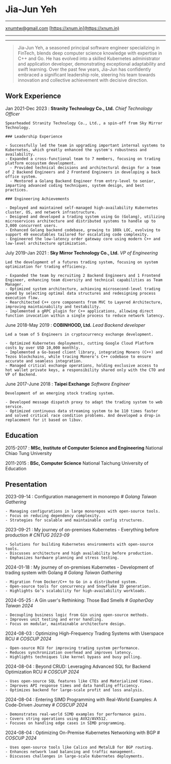 Jia-Jun Yeh
============

-------------------                 ---------------------
xnumtw@gmail.com                                 [https://xnum.in](https://xnum.in)
-------------------                 ---------------------

----

> Jia-Jun Yeh, a seasoned principal software engineer specializing in FinTech, blends deep computer science knowledge with expertise in C++ and Go. He has evolved into a skilled Kubernetes administrator and application developer, demonstrating exceptional adaptability and swift learning. Over the past few years, Jia-Jun has confidently embraced a significant leadership role, steering his team towards innovation and collective achievement with decisive direction.

Work Experience
---------------

Jan 2021-Dec 2023
:  **Stranity Technology Co., Ltd.** _Chief Technology Officer_

    Spearheaded Stranity Technology Co., Ltd., a spin-off from Sky Mirror Technology.

    ### Leadership Experience

    - Successfully led the team in upgrading important internal systems to Kubernetes, which greatly enhanced the system's robustness and availability.
    - Expanded a cross-functional team to 7 members, focusing on trading platform ecosystem development.
      - Provided technical decisions and architectural design for a team of 2 Backend Engineers and 2 Frontend Engineers in developing a back office system.
      - Mentored a Golang Backend Engineer from entry-level to senior, imparting advanced coding techniques, system design, and best practices.

    ### Engineering Achievements

    - Deployed and maintained self-managed high-availability Kubernetes cluster, OS, and network infrastructure.
    - Designed and developed a trading system using Go (Golang), utilizing microservices architecture and distributed systems to handle up to 3,000 concurrent users.
    - Enhanced Golang backend codebase, growing to 108k LOC, evolving to support 49 executables tailored for escalating code complexity.
    - Engineered the low-latency order gateway core using modern C++ and low-level architecture optimization.

July 2019-Jan 2021
:   **Sky Mirror Technology Co., Ltd.** _VP of Engineering_

    Led the development of a futures trading system, focusing on system optimization for trading efficiency.

    - Expanded the team by recruiting 2 Backend Engineers and 1 Frontend Engineer, enhancing team diversity and technical capabilities as Team Manager.
    - Optimized system architecture, achieving microsecond-level trading speed by selecting optimal data structures and redesigning process execution flow.
    - Rearchitected C++ core components from MVC to Layered Architecture, improving maintainability and testability.
    - Implemented a gRPC plugin for C++ applications, allowing direct function invocation within a single process to reduce network latency.


June 2018-May 2019
:   **COBINHOOD, Ltd.** _Lead Backend developer_

    Led a team of 5 Engineers in cryptocurrency exchange development.

    - Optimized Kubernetes deployments, cutting Google Cloud Platform costs by over USD 10,000 monthly.
    - Implemented a Go-based client library, integrating Monero (C++) and Tezos blockchains, while tracing Monero’s C++ codebase to ensure accurate and seamless integration.
    - Managed critical exchange operations, holding exclusive access to hot wallet private keys, a responsibility shared only with the CTO and VP of Backend.


June 2017-June 2018
:   **Taipei Exchange** _Software Engineer_

    Development of an emerging stock trading system.

    - Developed message dispatch proxy to adapt the trading system to web service.
    - Optimized continuous data streaming system to be 110 times faster and solved critical race condition problems. And developed a drop-in replacement for it based on libuv.

Education
---------

2015-2017
:   **MSc, Institute of Computer Science and Engineering** National Chiao Tung University

2011-2015
:   **BSc, Computer Science** National Taichung University of Education

Presentation
------------

2023-09-14
:   Configuration management in monorepo _# Golang Taiwan Gathering_

    - Managing configurations in large monorepos with open-source tools.
    - Focus on reducing dependency complexity.
    - Strategies for scalable and maintainable config structures.

2023-09-21
:   My journey of on-premises Kubernetes - Everything before production _# CNTUG 2023-09_

    - Solutions for building Kubernetes environments with open-source tools.
    - Discusses architecture and high availability before production.
    - Emphasizes hardware planning and stress testing.

2024-01-18
:   My journey of on-premises Kubernetes - Development of trading system with Golang _# Golang Taiwan Gathering_

    - Migration from Docker/C++ to Go in a distributed system.
    - Open-source tools for concurrency and Snowflake ID generation.
    - Highlights Go’s scalability for high-availability workloads.

2024-05-25
:   A Gin user's Rethinking: Those Bad Smells _# GopherDay Taiwan 2024_

    - Decoupling business logic from Gin using open-source methods.
    - Improves unit testing and error handling.
    - Focus on modular, maintainable architecture design.

2024-08-03
:   Optimizing High-Frequency Trading Systems with Userspace RCU _# COSCUP 2024_

    - Open-source RCU for improving trading system performance.
    - Reduces synchronization overhead and improves latency.
    - Highlights techniques like kernel bypass and busy polling.

2024-08-04
:   Beyond CRUD: Leveraging Advanced SQL for Backend Optimization RCU _# COSCUP 2024_

    - Uses open-source SQL features like CTEs and Materialized Views.
    - Improves API response times and data handling efficiency.
    - Optimizes backend for large-scale profit and loss analysis.

2024-08-04
:   Entering SIMD Programming with Real-World Examples: A Code-Driven Journey _# COSCUP 2024_

    - Demonstrates real-world SIMD examples for performance gains.
    - Covers string operations using AVX2/AVX512.
    - Focuses on handling edge cases in SIMD programming.

2024-08-04
:   Optimizing On-Premise Kubernetes Networking with BGP _# COSCUP 2024_

    - Uses open-source tools like Calico and MetalLB for BGP routing.
    - Enhances network load balancing and traffic management.
    - Discusses challenges in large-scale Kubernetes deployments.
